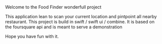 Welcome to the Food Finder wonderfull project

This application lean to scan your current location and pintpoint all nearby restaurant.
This project is build in swift / swift ui / combine.
It is based on the foursquare api and is meant to serve a demonstration

Hope you have fun with it.
